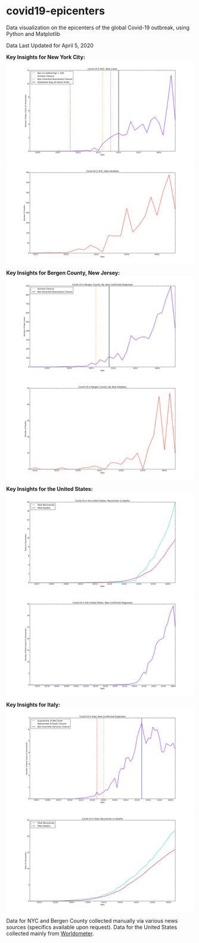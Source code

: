# covid19-epicenters
Data visualization on the epicenters of the global Covid-19 outbreak, using Python and Matplotlib

Data Last Updated for April 5, 2020

**Key Insights for New York City:**
![NYC New Cases Each Day](./nyc/n-nc.png)
![NYC New Deaths Each Day](./nyc/n-nd.png)

**Key Insights for Bergen County, New Jersey:**
![Bergen County New Cases Each Day](./bergen-county/b-nc.png)
![Bergen County New Deaths Each Day](./bergen-county/b-nd.png)

**Key Insights for the United States:**
![USA Recoveries vs Deaths](./usa/us-rvd.png)
![USA New Cases](./usa/us-nc.png)

**Key Insights for Italy:**
![Italy New Cases](./italy/it-nc.png)
![Italy Recoveries vs Deaths](./italy/it-rvd.png)

Data for NYC and Bergen County collected manually via various news sources (specifics available upon request). Data for the United States collected mainly from [Worldometer](https://www.worldometers.info/coronavirus/country/us/).
